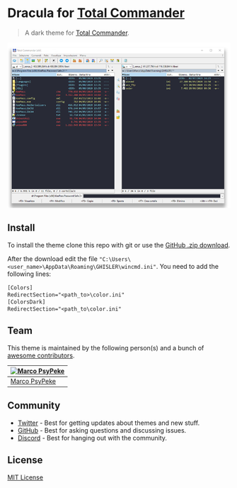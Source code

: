 # Dracula for [Total Commander](https://www.ghisler.com/)

> A dark theme for [Total Commander](https://www.ghisler.com/).

![Screenshot](screenshot.png)

## Install

To install the theme clone this repo with git or use the [GitHub .zip download](https://github.com/dracula/total-commander/archive/master.zip).

After the download edit the file `"C:\Users\<user_name>\AppData\Roaming\GHISLER\wincmd.ini"`. You need to add the following lines:
```
[Colors]
RedirectSection="<path_to>\color.ini"
[ColorsDark]
RedirectSection="<path_to\color.ini"
```

## Team

This theme is maintained by the following person(s) and a bunch of [awesome contributors](https://github.com/dracula/total-commander/graphs/contributors).

| [![Marco PsyPeke](https://avatars2.githubusercontent.com/u/55196873?s=120&v=4)](https://github.com/PsyPeke) |
| ----------------------------------------------------------------------------------------------------------- |
| [Marco PsyPeke](https://github.com/PsyPeke)                                                                 |

## Community

- [Twitter](https://twitter.com/draculatheme) - Best for getting updates about themes and new stuff.
- [GitHub](https://github.com/dracula/dracula-theme/discussions) - Best for asking questions and discussing issues.
- [Discord](https://draculatheme.com/discord-invite) - Best for hanging out with the community.

## License

[MIT License](./LICENSE)
